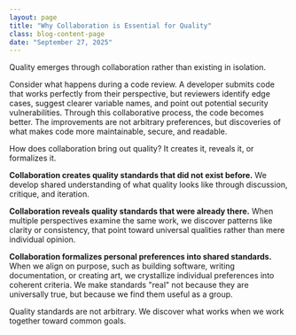 ```yaml
---
layout: page
title: "Why Collaboration is Essential for Quality"
class: blog-content-page
date: "September 27, 2025"
---
```

Quality emerges through collaboration rather than existing in isolation.

Consider what happens during a code review. A developer submits code that works perfectly from their perspective, but reviewers identify edge cases, suggest clearer variable names, and point out potential security vulnerabilities. Through this collaborative process, the code becomes better. The improvements are not arbitrary preferences, but discoveries of what makes code more maintainable, secure, and readable.

How does collaboration bring out quality? It creates it, reveals it, or formalizes it.

**Collaboration creates quality standards that did not exist before.** We develop shared understanding of what quality looks like through discussion, critique, and iteration.

**Collaboration reveals quality standards that were already there.** When multiple perspectives examine the same work, we discover patterns like clarity or consistency, that point toward universal qualities rather than mere individual opinion.

**Collaboration formalizes personal preferences into shared standards.** When we align on purpose, such as building software, writing documentation, or creating art, we crystallize individual preferences into coherent criteria. We make standards "real" not because they are universally true, but because we find them useful as a group.

Quality standards are not arbitrary. We discover what works when we work together toward common goals.

<!-- {% include sidenote.html text="" %} -->
